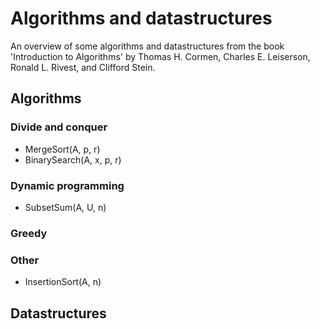 # Algorithms and datastructures

An overview of some algorithms and datastructures from the book 'Introduction to Algorithms' by Thomas H. Cormen, Charles E. Leiserson, Ronald L. Rivest, and Clifford Stein.

## Algorithms

### Divide and conquer

- MergeSort(A, p, r)
- BinarySearch(A, x, p, r)

### Dynamic programming

- SubsetSum(A, U, n)

### Greedy

### Other

- InsertionSort(A, n)

## Datastructures
